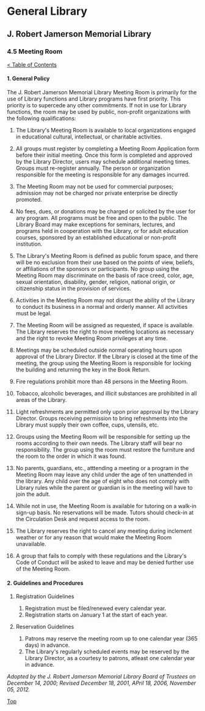 [0]: ../README.md
[4.5]: meeting-room.md

# General Library
## J. Robert Jamerson Memorial Library
### 4.5 Meeting Room
[< Table of Contents][0]

#### 1. General Policy

The J. Robert Jamerson Memorial Library Meeting Room is primarily for the use of Library functions and Library programs have first priority. This priority is to supercede any other commitments. If not in use for Library functions, the room may be used by public, non-profit organizations with the following qualifications:
1. The Library's Meeting Room is available to local organizations engaged in educational cultural, intellectual, or charitable activities.

2. All groups must register by completing a Meeting Room Application form before their initial meeting. Once this form is completed and approved by the Library Director, users may schedule additional meeting times. Groups must re-register annually. The person or organization responsible for the meeting is responsible for any damages incurred.

3. The Meeting Room may not be used for commercial purposes; admission may not be charged nor private enterprise be directly promoted.

4. No fees, dues, or donations may be charged or solicited by the user for any program. All programs must be free and open to the public. The Library Board may make exceptions for seminars, lectures, and programs held in cooperation with the Library, or for adult education courses, sponsored by an established educational or non-profit institution.

5. The Library's Meeting Room is defined as public forum space, and there will be no exclusion from their use based on the points of view, beliefs, or affiliations of the sponsors or participants. No group using the Meeting Room may discriminate on the basis of race creed, color, age, sexual orientation, disability, gender, religion, national origin, or citizenship status in the provision of services.

6. Activities in the Meeting Room may not disrupt the ability of the Library to conduct its business in a normal and orderly manner. All activities must be legal.

7. The Meeting Room will be assigned as requested, if space is available. The Library reserves the right to move meeting locations as necessary and the right to revoke Meeting Room privileges at any time.

8. Meetings may be scheduled outside normal operating hours upon approval of the Library Director. If the Library is closed at the time of the meeting, the group using the Meeting Room is responsible for locking the building and returning the key in the Book Return.

9. Fire regulations prohibit more than 48 persons in the Meeting Room.

10. Tobacco, alcoholic beverages, and illicit substances are prohibited in all areas of the Library.

11. Light refreshments are permitted only upon prior approval by the Library Director. Groups receiving permission to bring refreshments into the Library must supply their own coffee, cups, utensils, etc.

12. Groups using the Meeting Room will be responsible for setting up the rooms according to their own needs. The Library staff will bear no responsibility. The group using the room must restore the furniture and the room to the order in which it was found.

13. No parents, guardians, etc., atttending a meeting or a program in the Meeting Room may leave any child under the age of ten unattended in the library. Any child over the age of eight who does not comply with Library rules while the parent or guardian is in the meeting will have to join the adult.

14. While not in use, the Meeting Room is available for tutoring on a walk-in sign-up basis. No reservations will be made. Tutors should check-in at the Circulation Desk and request access to the room.

15. The Library reserves the right to cancel any meeting during inclement weather or for any reason that would make the Meeting Room unavailable.

16. A group that fails to comply with these regulations and the Library's Code of Conduct will be asked to leave and may be denied further use of the Meeting Room.

#### 2. Guidelines and Procedures

1. Registration Guidelines
	1. Registration must be filed/renewed every calendar year.
	2. Registration starts on January 1 at the start of each year.

2. Reservation Guidelines
	1. Patrons may reserve the meeting room up to one calendar year (365 days) in advance.
	2. The Library's regularly scheduled events may be reserved by the Library Director, as a courtesy to patrons, atleast one calendar year in advance.

*Adopted by the J. Robert Jamerson Memorial Library Board of Trustees on December 14, 2000;*
*Revised December 18, 2001, APril 18, 2006, November 05, 2012.*

[Top][4.5]